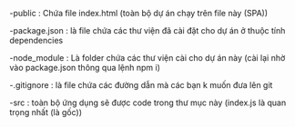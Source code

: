 -public : Chứa file index.html (toàn bộ dự án chạy trên file này (SPA))

-package.json : là file chứa các thư viện đã cài đặt cho dự án ở thuộc tính dependencies

-node_module : Là folder chứa các thư viện cài cho dự án này (cài lại nhờ vào package.json thông qua lệnh npm i)

-.gitignore : là file chứa các đường dẫn mà các bạn k muốn đưa lên git

-src : toàn bộ ứng dụng sẽ được code trong thư mục này (index.js là quan trọng nhất (là gốc))
